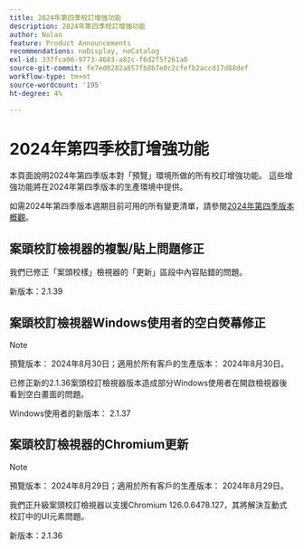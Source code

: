 ```yaml
---
title: 2024年第四季校訂增強功能
description: 2024年第四季校訂增強功能
author: Nolan
feature: Product Announcements
recommendations: noDisplay, noCatalog
exl-id: 337fca96-9773-4683-a82c-f6d2f5f261a0
source-git-commit: fe7ed0282a857fb8b7e0c2cfefb2accd17d88def
workflow-type: tm+mt
source-wordcount: '195'
ht-degree: 4%

---
```


# 2024年第四季校訂增強功能

本頁面說明2024年第四季版本對「預覽」環境所做的所有校訂增強功能。 這些增強功能將在2024年第四季版本的生產環境中提供。

如需2024年第四季版本週期目前可用的所有變更清單，請參閱[2024年第四季版本概觀](/help/quicksilver/product-announcements/product-releases/24-q4-release-activity/24-q4-release-overview.md)。

## 案頭校訂檢視器的複製/貼上問題修正

我們已修正「案頭校樣」檢視器的「更新」區段中內容貼錯的問題。

新版本：2.1.39

## 案頭校訂檢視器Windows使用者的空白熒幕修正

>[!NOTE]
>
>預覽版本： 2024年8月30日；適用於所有客戶的生產版本： 2024年8月30日。

已修正新的2.1.36案頭校訂檢視器版本造成部分Windows使用者在開啟檢視器後看到空白畫面的問題。

Windows使用者的新版本： 2.1.37


## 案頭校訂檢視器的Chromium更新

>[!NOTE]
>
>預覽版本： 2024年8月29日；適用於所有客戶的生產版本： 2024年8月29日。

我們正升級案頭校訂檢視器以支援Chromium 126.0.6478.127，其將解決互動式校訂中的UI元素問題。

新版本：2.1.36
